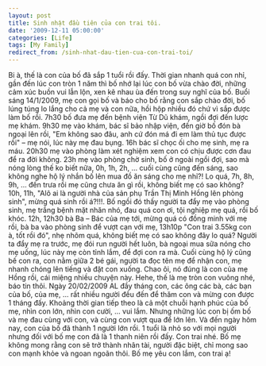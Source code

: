 ```yaml
---
layout: post
title: Sinh nhật đầu tiên của con trai tôi.
date: '2009-12-11 05:00:00'
categories: [Life]
tags: [My Family]
redirect_from: /sinh-nhat-dau-tien-cua-con-trai-toi/
---
```


Bi à, thế là con của bố đã sắp 1 tuổi rồi đấy. Thời gian nhanh quá con nhỉ, gần đến lúc con tròn 1 năm thì bố nhớ lại lúc con bố vừa chào đời, những cảm xúc buồn vui lẫn lộn, xen kẽ nhau ùa đến trong suy nghĩ của bố.
Buổi sáng 14/1/2009, mẹ con gọi bố và báo cho bố rằng con sắp chào đời, bố lúng túng lo lắng cho cả mẹ và con nữa, hồi hộp nhiều đó chứ vì sắp được làm bố rồi. 7h30 bố đưa mẹ đến bệnh viện Từ Dũ khám, ngồi đợi đến lược mẹ khám. 9h30 mẹ vào khám, bác sĩ bảo nhập viện, đến giờ bố đón bà ngoại lên rồi, "Em không sao đâu, anh cứ đón má đi em làm thủ tục được rồi" – mẹ nói, lúc này mẹ đau bụng. 16h bác sĩ chọc ối cho mẹ sinh, mẹ ra máu. 20h30 mẹ vào phòng làm xét nghiệm xem con có chịu được cơn đau để ra đời không. 23h mẹ vào phòng chờ sinh, bố ở ngoài ngồi đợi, sao mà nóng lòng thế ko biết nữa, 0h, 1h, 2h, … cuối cùng cũng đến sáng, sao không nghe hộ lý nhắn bố lên mua đồ ăn sáng cho mẹ nhỉ?! Lo quá, 7h, 8h, 9h, … đến trưa rồi mẹ cũng chưa ăn gì rồi, không biết mẹ có sao không? 10h, 11h, "Alô ai là người nhà của sản phụ Trần Thị Minh Hồng lên phòng sinh", mừng quá sinh rồi á?!!!. Bố ngồi đó thấy người ta đẩy mẹ vào phòng sinh, mẹ trắng bệnh mặt nhăn nhó, đau quá con ơi, tội nghiệp mẹ quá, rồi bố khóc. 12h, 12h30 bà Ba – Bác của mẹ tới, mừng quá có đồng minh với mẹ rồi, bà ba vào phòng sinh để vượt cạn với mẹ, 13h10p "Con trai 3.55kg con à, tốt rồi đó", nhẹ nhõm quá, không biết mẹ có sao không đây lo quá? Người ta đẩy mẹ ra trước, mẹ đói run người hết luôn, bà ngoại mua sữa nóng cho mẹ uống, lúc này mẹ còn tỉnh lắm, để đợi con ra mà. Cuối cùng hộ lý cũng bế con ra, con nằm giữa 2 bé gái, người ta đọc tên mẹ để nhận con, mẹ nhanh chóng lên tiếng và đặt con xuống. Chao ôi, nó đúng là con của mẹ Hồng rồi, cái miệng nhiều chuyện này. Hehe, thế là mẹ tròn con vuông nhé, báo tin thôi.
Ngày 20/02/2009 AL đầy tháng con, các ông các bà, các bạn của bố, của mẹ, … rất nhiều người đều đến để thăm con và mừng con được 1 tháng đấy.
Khoảng thời gian tiếp theo là cả một chuỗi hạnh phúc của bố mẹ, nhìn con lớn, nhìn con cười, … vui lắm. Nhưng những lúc con bị ốm bố và mẹ đau cùng với con, và cùng con vượt qua để lớn lên.
Và đến ngày hôm nay, con của bố đã thành 1 người lớn rồi. 1 tuổi là nhỏ so với mọi người nhưng đối với bố mẹ con đã là 1 thanh niên rồi đấy. Con trai nhé.
Bố mẹ không mong rằng con sẽ trở thành nhân tài, người đặc biệt, chỉ mong sao con mạnh khỏe và ngoan ngoãn thôi.
Bố mẹ yêu con lắm, con trai ạ!